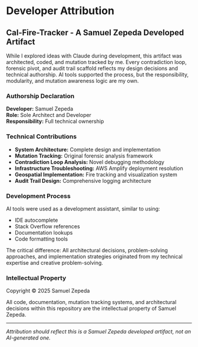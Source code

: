 # Developer Attribution

## Cal-Fire-Tracker - A Samuel Zepeda Developed Artifact

While I explored ideas with Claude during development, this artifact was architected, coded, and mutation tracked by me. Every contradiction loop, forensic pivot, and audit trail scaffold reflects my design decisions and technical authorship. AI tools supported the process, but the responsibility, modularity, and mutation awareness logic are my own.

### Authorship Declaration

**Developer:** Samuel Zepeda  
**Role:** Sole Architect and Developer  
**Responsibility:** Full technical ownership

### Technical Contributions

- **System Architecture:** Complete design and implementation
- **Mutation Tracking:** Original forensic analysis framework
- **Contradiction Loop Analysis:** Novel debugging methodology
- **Infrastructure Troubleshooting:** AWS Amplify deployment resolution
- **Geospatial Implementation:** Fire tracking and visualization system
- **Audit Trail Design:** Comprehensive logging architecture

### Development Process

AI tools were used as a development assistant, similar to using:
- IDE autocomplete
- Stack Overflow references
- Documentation lookups
- Code formatting tools

The critical difference: All architectural decisions, problem-solving approaches, and implementation strategies originated from my technical expertise and creative problem-solving.

### Intellectual Property

Copyright © 2025 Samuel Zepeda

All code, documentation, mutation tracking systems, and architectural decisions within this repository are the intellectual property of Samuel Zepeda.

---

*Attribution should reflect this is a Samuel Zepeda developed artifact, not an AI-generated one.*
